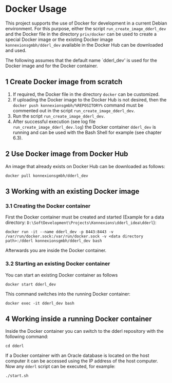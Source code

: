 # Docker Usage

This project supports the use of Docker for development in a current Debian environment. 
For this purpose, either the script `run_create_image_dderl_dev` and the Docker file in the directory `priv/docker` can be used to create a special Docker image or the existing Docker image `konnexionsgmbh/dderl_dev` available in the Docker Hub can be downloaded and used.

The following assumes that the default name `dderl_dev' is used for the Docker image and for the Docker container.

## 1 Create Docker image from scratch

1. If required, the Docker file in the directory `docker` can be customized.
2. If uploading the Docker image to the Docker Hub is not desired, then the `docker push konnexionsgmbh/%REPOSITORY%` command must be commented out in the script `run_create_image_dderl_dev`.
3. Run the script `run_create_image_dderl_dev`.
4. After successful execution (see log file `run_create_image_dderl_dev.log`) the Docker container `dderl_dev` is running and can be used with the Bash Shell for example (see chapter 6.3).

## 2 Use Docker image from Docker Hub

An image that already exists on Docker Hub can be downloaded as follows:

    docker pull konnexionsgmbh/dderl_dev

## 3 Working with an existing Docker image

### 3.1 Creating the Docker container

First the Docker container must be created and started  (Example for a data directory: `D:\SoftDevelopment\Projects\Konnexions\dderl_idea\dderl`):

    docker run -it --name dderl_dev -p 8443:8443 -v /var/run/docker.sock:/var/run/docker.sock -v <data directory path>:/dderl konnexionsgmbh/dderl_dev bash

Afterwards you are inside the Docker container.

### 3.2 Starting an existing Docker container

You can start an existing Docker container as follows

    docker start dderl_dev

This command switches into the running Docker container:

    docker exec -it dderl_dev bash

## 4 Working inside a running Docker container

Inside the Docker container you can switch to the dderl repository with the following command:

    cd dderl

If a Docker container with an Oracle database is located on the host computer it can be accessed using the IP address of the host computer. Now any `dderl` script can be executed, for example:

    ./start.sh 
